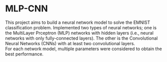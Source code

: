 # MLP-CNN
This project aims to build a neural network model to solve the EMNIST classification problem.
Implemented two types of neural networks; one is the MultiLayer Prceptron (MLP) networks with hidden layers (i.e., neural networks with only fully-connected layers).
The other is the Convolutional Neural Networks (CNNs) with at least two convolutional layers.  
For each network model, multiple parameters were considered to obtain the best performance. 
